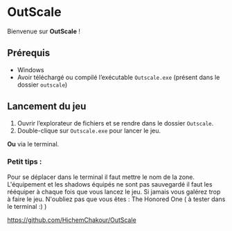 # OutScale

Bienvenue sur **OutScale** !

## Prérequis

- Windows
- Avoir téléchargé ou compilé l’exécutable `Outscale.exe` (présent dans le dossier `outscale`)

## Lancement du jeu

1. Ouvrir l’explorateur de fichiers et se rendre dans le dossier `Outscale`.
2. Double-clique sur `Outscale.exe` pour lancer le jeu.

**Ou** via le terminal.

### Petit tips :

Pour se déplacer dans le terminal il faut mettre le nom de la zone.
L'équipement et les shadows équipés ne sont pas sauvegardé il faut les rééquiper à chaque fois que vous lancez le jeu.
Si jamais vous galérez trop à faire le jeu. N'oubliez pas que vous êtes : The Honored One ( à tester dans le terminal :) )

https://github.com/HichemChakour/OutScale